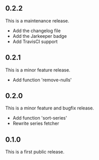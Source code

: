 ## 0.2.2

This is a maintenance release.

* Add the changelog file
* Add the Jarkeeper badge
* Add TravisCI support

## 0.2.1

This is a minor feature release.

* Add function 'remove-nulls'

## 0.2.0

This is a minor feature and bugfix release.

* Add function 'sort-series'
* Rewrite series fetcher

## 0.1.0

This is a first public release.

